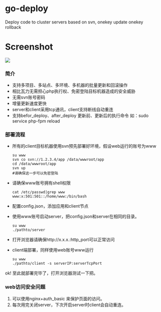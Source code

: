 # go-deploy
Deploy code to cluster servers based on svn, onekey update onekey rollback

# Screenshot
![](https://github.com/ikool-cn/go-deploy/blob/master/Screenshot.png)

### 简介
- 支持多项目、多站点、多环境、多机器的批量更新和回滚操作
- 相比瓦力无需担心php执行权、免密登陆目标机器造成的安全威胁
- 无需svn账号密码
- 增量更新速度更快
- server和client采用tcp通讯，client支持断线自动重连
- 支持befor_deploy、after_deploy 更新前、更新后的执行命令 如：sudo service php-fpm reload

### 部署流程

 - 所有的client目标机器使用svn预先部署好环境，假设web运行的账号为www

    ```
    su www
    svn co svn://1.2.3.4/app /data/wwwroot/app
    cd /data/wwwroot/app
    svn up
    #请确保这一步可以免密登陆
    ```

 - 请确保www账号拥有shell权限
    ```
    cat /etc/passwd|grep www 
    www:x:501:501::/home/www:/bin/bash
    ```

 - 配置config.json，添加应用和client节点

 - 使用www账号启动server，把config.json和server在相同的目录。
    ```
    su www
    ./pathto/server
    ```
 - 打开浏览器请确保http://x.x.x.:http_port可以正常访问

 - client端部署，同样使用web账号www运行
    ```
   su www
   ./pathto/client -s serverIP:serverTcpPort
    ```
ok! 至此就部署完毕了，打开浏览器测试一下把。

### web访问安全问题
 1. 可以使用nginx+auth_basic 来保护页面的访问。
 2. 每次用完关闭server，下次开启server时client会自动重连。